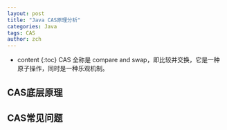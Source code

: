 ```yaml
---
layout: post
title: "Java CAS原理分析"
categories: Java
tags: CAS
author: zch
---
```


* content
{:toc}
CAS 全称是 compare and swap，即比较并交换，它是一种原子操作，同时是一种乐观机制。











## CAS底层原理









## CAS常见问题
































